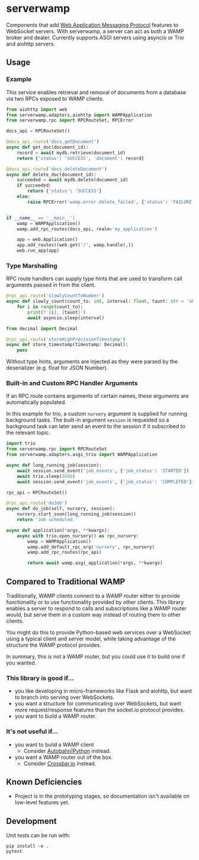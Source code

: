 # serverwamp
Components that add
[Web Application Messaging Protocol](https://wamp-proto.org/) features to
WebSocket servers. With serverwamp, a server can act as both a WAMP broker and
dealer. Currently supports ASGI servers using asyncio or Trio and aiohttp
servers.

## Usage
### Example
This service enables retrieval and removal of documents from a database via
two RPCs exposed to WAMP clients.
 
```python
from aiohttp import web
from serverwamp.adapters.aiohttp import WAMPApplication
from serverwamp.rpc import RPCRouteSet, RPCError

docs_api = RPCRouteSet()

@docs_api.route('docs.getDocument')
async def get_doc(document_id):
    record = await mydb.retrieve(document_id)
    return {'status': 'SUCCESS', 'document': record}

@docs_api.route('docs.deleteDocument')
async def delete_doc(document_id):
    succeeded = await mydb.delete(document_id)
    if succeeded:
        return {'status': 'SUCCESS'}
    else:
        raise RPCError('wamp.error.delete_failed', {'status': 'FAILURE'})


if __name__ == '__main__':
    wamp = WAMPApplication()
    wamp.add_rpc_routes(docs_api, realm='my_application')

    app = web.Application()
    app.add_routes((web.get('/', wamp.handle),))
    web.run_app(app)
```
### Type Marshalling
RPC route handlers can supply type hints that are used to transform call
arguments passed in from the client.
```python
@rpc_api.route('slowlyCountToNumber')
async def slowly_count(count_to: int, interval: float, taunt: str = 'ah ah ah!'):
    for i in range(count_to):
        print(f'{i}, {taunt}')
        await asyncio.sleep(interval)
```
```python
from decimal import Decimal

@rpc_api.route('storeHighPrecisionTimestamp')
async def store_timestamp(timestamp: Decimal):
    pass
```
Without type hints, arguments are injected as they were parsed by the
deserializer (e.g. float for JSON Number).

### Built-in and Custom RPC Handler Arguments
If an RPC route contains arguments of certain names, these arguments are
automatically populated.

In this example for trio, a custom `nursery` argument is supplied for running
background tasks. The built-in argument `session` is requested so a background
task can later send an event to the session if it subscribed to the relevant
topic.

```python
import trio
from serverwamp.rpc import RPCRouteSet
from serverwamp.adapters.asgi_trio import WAMPApplication

async def long_running_job(session):
    await session.send_event('job_events', {'job_status': 'STARTED'})
    await trio.sleep(3600)
    await session.send_event('job_events', {'job_status': 'COMPLETED'})

rpc_api = RPCRouteSet()

@rpc_api.route('doJob')
async def do_job(self, nursery, session):
    nursery.start_soon(long_running_job(session))
    return 'Job scheduled.'

async def application(*args, **kwargs):
    async with trio.open_nursery() as rpc_nursery:
        wamp = WAMPApplication()
        wamp.add_default_rpc_arg('nursery', rpc_nursery)
        wamp.add_rpc_routes(rpc_api)

        return await wamp.asgi_application(*args, **kwargs)
```

## Compared to Traditional WAMP
Traditionally, WAMP clients connect to a WAMP router either to provide
functionality or to use functionality provided by other clients. This library
enables a server to respond to calls and subscriptions like a WAMP router
would, but serve them in a custom way instead of routing them to other clients.

You might do this to provide Python-based web services over a WebSocket using a
typical client and server model, while taking advantage of the structure the
WAMP protocol provides.

In summary, this is not a WAMP router, but you could use it to build one if you
wanted.

### This library is good if… 
* you like developing in micro-frameworks like Flask and
aiohttp, but want to branch into serving over WebSockets.
* you want a structure for communicating over WebSockets, but want more
request/response features than the socket.io protocol provides.
* you want to build a WAMP router.
### It's not useful if…
* you want to build a WAMP client
  * Consider [Autobahn|Python](https://autobahn.readthedocs.io/) instead.
* you want a WAMP router out of the box.
  * Consider [Crossbar.io](https://crossbar.io/) instead.

## Known Deficiencies
* Project is in the prototyping stages, so documentation isn't available on
low-level features yet.


## Development
Unit tests can be run with:

    pip install -e .
    pytest
